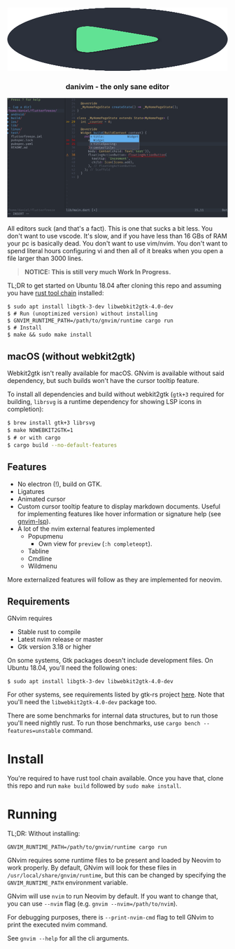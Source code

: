 <p align="center">
  <img src="https://raw.githubusercontent.com/daaniiieel/danivim/master/.github/danivim.svg" width="100%" height="144">

</svg>

<h3 align="center">danivim - the only sane editor</h3>
</p>


<p align="center">
	<img src="https://raw.githubusercontent.com/daaniiieel/danivim/master/.github/screenshot.png" alt="screenshot">
</p>

All editors suck (and that's a fact). This is one that sucks a bit less.
You don't want to use vscode. It's slow, and if you have less than 16 GBs of RAM your pc is basically dead.
You don't want to use vim/nvim. You don't want to spend literal hours configuring vi and then all of it breaks when you open a file larger than 3000 lines.
> **NOTICE: This is still very much Work In Progress.**

TL;DR to get started on Ubuntu 18.04 after cloning this repo and assuming
you have [rust tool chain](https://rustup.rs/) installed:

```
$ sudo apt install libgtk-3-dev libwebkit2gtk-4.0-dev
$ # Run (unoptimized version) without installing
$ GNVIM_RUNTIME_PATH=/path/to/gnvim/runtime cargo run
$ # Install
$ make && sudo make install
```

## macOS (without webkit2gtk)

Webkit2gtk isn't really available for macOS. GNvim is available without said
dependency, but such builds won't have the cursor tooltip feature. 

To install all dependencies and build without webkit2gtk (`gtk+3` required for 
building, `librsvg` is a runtime dependency for showing LSP icons in completion):

```bash
$ brew install gtk+3 librsvg
$ make NOWEBKIT2GTK=1
$ # or with cargo
$ cargo build --no-default-features
```

## Features

* No electron (!), build on GTK.
* Ligatures
* Animated cursor
* Custom cursor tooltip feature to display markdown documents.
  Useful for implementing features like hover information or signature help
  (see [gnvim-lsp](https://github.com/vhakulinen/gnvim-lsp)).
* A lot of the nvim external features implemented
    - Popupmenu
        * Own view for `preview` (`:h completeopt`).
    - Tabline
    - Cmdline
    - Wildmenu

More externalized features will follow as they are implemented for neovim.

## Requirements

GNvim requires

* Stable rust to compile
* Latest nvim release or master
* Gtk version 3.18 or higher

On some systems, Gtk packages doesn't include development files. On Ubuntu
18.04, you'll need the following ones:

```
$ sudo apt install libgtk-3-dev libwebkit2gtk-4.0-dev
```

For other systems, see requirements listed by gtk-rs project [here](https://gtk-rs.org/docs-src/requirements.html).
Note that you'll need the `libwebkit2gtk-4.0-dev` package too.

There are some benchmarks for internal data structures, but to run those you'll
need nightly rust. To run those benchmarks, use `cargo bench --features=unstable`
command.

# Install

You're required to have rust tool chain available. Once you have that, clone
this repo and run `make build` followed by `sudo make install`.

# Running

TL;DR: Without installing:

```
GNVIM_RUNTIME_PATH=/path/to/gnvim/runtime cargo run
```

GNvim requires some runtime files to be present and loaded by Neovim to work
properly. By default, GNvim will look for these files in `/usr/local/share/gnvim/runtime`,
but this can be changed by specifying the `GNVIM_RUNTIME_PATH` environment variable.

GNvim will use `nvim` to run Neovim by default. If you want to change that,
you can use `--nvim` flag (e.g. `gnvim --nvim=/path/to/nvim`).

For debugging purposes, there is `--print-nvim-cmd` flag to tell GNvim to print
the executed nvim command.

See `gnvim --help` for all the cli arguments.
